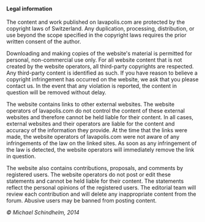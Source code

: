 #### Legal information

The content and work published on lavapolis.com are protected by the copyright laws of Switzerland. Any duplication, processing, distribution, or use beyond the scope specified in the copyright laws requires the prior written consent of the author.

Downloading and making copies of the website's material is permitted for personal, non-commercial use only. For all website content that is not created by the website operators, all third-party copyrights are respected. Any third-party content is identified as such. If you have reason to believe a copyright infringement has occurred on the website, we ask that you please contact us. In the event that any violation is reported, the content in question will be removed without delay.

The website contains links to other external websites. The website operators of lavapolis.com do not control the content of these external websites and therefore cannot be held liable for their content. In all cases, external websites and their operators are liable for the content and accuracy of the information they provide. At the time that the links were made, the website operators of lavapolis.com were not aware of any infringements of the law on the linked sites. As soon as any infringement of the law is detected, the website operators will immediately remove the link in question.

The website also contains contributions, proposals, and comments by registered users. The website operators do not post or edit these statements and cannot be held liable for their content. The statements reflect the personal opinions of the registered users. The editorial team will review each contribution and will delete any inappropriate content from the forum. Abusive users may be banned from posting content.

_© Michael Schindhelm, 2014_
